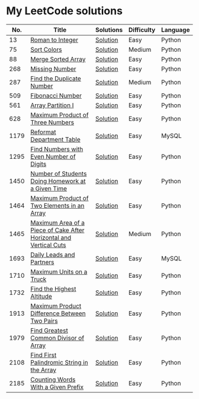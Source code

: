 
# My LeetCode solutions

|  No.  |      Title     |   Solutions   |  Difficulty  |  Language  |                
|-----|----------------|---------------|--------------|-------------|
|13|[Roman to Integer](https://leetcode.com/problems/roman-to-integer/)|[Solution](https://github.com/Mennatallah9/LeetCode/blob/24f23608ee05c9f699d270dc6c6df7de233fbd7d/LeetCode%20Solutions/13.%20Roman%20to%20Integer.py)|Easy|Python|
|75|[Sort Colors](https://leetcode.com/problems/sort-colors/)|[Solution](https://github.com/Mennatallah9/LeetCode/blob/0b8bcbf6215cbf8f69d541051018a4b318ad2e1f/LeetCode%20Solutions/75.%20Sort%20Colors.py)|Medium|Python|
|88|[Merge Sorted Array](https://leetcode.com/problems/merge-sorted-array/)|[Solution](https://github.com/Mennatallah9/LeetCode/blob/main/LeetCode%20Solutions/88.%20Merge%20Sorted%20Array.py)|Easy|Python|
|268|[Missing Number](https://leetcode.com/problems/missing-number/)|[Solution](https://github.com/Mennatallah9/LeetCode/blob/0b8bcbf6215cbf8f69d541051018a4b318ad2e1f/LeetCode%20Solutions/268.%20Missing%20Number.py)|Easy|Python|
|287|[Find the Duplicate Number](https://leetcode.com/problems/find-the-duplicate-number/)|[Solution](https://github.com/Mennatallah9/LeetCode/blob/320e0825fe7cb0a70099dbe9edffb874af685f4a/LeetCode%20Solutions/287.%20Find%20the%20Duplicate%20Number.py)|Medium|Python|
|509|[Fibonacci Number](https://leetcode.com/problems/fibonacci-number/)|[Solution](https://github.com/Mennatallah9/LeetCode/blob/66a232655c841b90583d69296bb21be03e9427dc/LeetCode%20Solutions/509.%20Fibonacci%20Number.py)|Easy|Python|
|561|[Array Partition I](https://leetcode.com/problems/array-partition-i/)|[Solution](https://github.com/Mennatallah9/LeetCode/blob/c3ef7439f190b82e9534c4812de8cbc4737c8a4f/LeetCode%20Solutions/561.%20Array%20Partition%20I.py)|Easy|Python|
|628|[Maximum Product of Three Numbers](https://leetcode.com/problems/maximum-product-of-three-numbers/)|[Solution](https://github.com/Mennatallah9/LeetCode/blob/547c22be33d346bcb16ba7f288fe09405fafb1f4/LeetCode%20Solutions/628.%20Maximum%20Product%20of%20Three%20Numbers.py)|Easy|Python|
|1179|[Reformat Department Table](https://leetcode.com/problems/reformat-department-table/)|[Solution](https://github.com/Mennatallah9/LeetCode/blob/787eadb7af422e55abf4f25b05e73453eed90257/LeetCode%20Solutions/1179.%20Reformat%20Department%20Table.md)|Easy|MySQL|
|1295|[Find Numbers with Even Number of Digits](https://leetcode.com/problems/find-numbers-with-even-number-of-digits/)|[Solution](https://github.com/Mennatallah9/LeetCode/blob/97f013123eed4c689a65922f9256d5d910f85870/LeetCode%20Solutions/1295.%20Find%20Numbers%20with%20Even%20Number%20of%20Digits.py)|Easy|Python|
|1450|[Number of Students Doing Homework at a Given Time](https://leetcode.com/problems/number-of-students-doing-homework-at-a-given-time/)|[Solution](https://github.com/Mennatallah9/LeetCode/blob/97f013123eed4c689a65922f9256d5d910f85870/LeetCode%20Solutions/1450.%20Number%20of%20Students%20Doing%20Homework%20at%20a%20Given%20Time.py)|Easy|Python|
|1464|[Maximum Product of Two Elements in an Array](https://leetcode.com/problems/maximum-product-of-two-elements-in-an-array/)|[Solution](https://github.com/Mennatallah9/LeetCode/blob/97f013123eed4c689a65922f9256d5d910f85870/LeetCode%20Solutions/1464.%20Maximum%20Product%20of%20Two%20Elements%20in%20an%20Array.py)|Easy|Python|
|1465|[Maximum Area of a Piece of Cake After Horizontal and Vertical Cuts](https://leetcode.com/problems/maximum-area-of-a-piece-of-cake-after-horizontal-and-vertical-cuts/)|[Solution](https://github.com/Mennatallah9/LeetCode/blob/6c400c4043e6165cc86ab611002c63714f75815f/LeetCode%20Solutions/1465.%20Maximum%20Area%20of%20a%20Piece%20of%20Cake%20After%20Horizontal%20and%20Vertical%20Cuts.py)|Medium|Python|
|1693|[Daily Leads and Partners](https://leetcode.com/problems/daily-leads-and-partners/)|[Solution](https://github.com/Mennatallah9/LeetCode/blob/02e3c1a56ad789fada11176b74864b3d7833a63b/LeetCode%20Solutions/1693.%20Daily%20Leads%20and%20Partners.md)|Easy|MySQL|
|1710|[Maximum Units on a Truck](https://leetcode.com/problems/maximum-units-on-a-truck/)|[Solution](https://github.com/Mennatallah9/LeetCode/blob/f932c04ce88e2991a2f3e32aa29b980389e0f10d/LeetCode%20Solutions/1710.%20Maximum%20Units%20on%20a%20Truck.py)|Easy|Python|
|1732|[Find the Highest Altitude](https://leetcode.com/problems/find-the-highest-altitude/)|[Solution](https://github.com/Mennatallah9/LeetCode/blob/97f013123eed4c689a65922f9256d5d910f85870/LeetCode%20Solutions/1732.%20Find%20the%20Highest%20Altitude.py)|Easy|Python|
|1913|[Maximum Product Difference Between Two Pairs](https://leetcode.com/problems/maximum-product-difference-between-two-pairs/)|[Solution](https://github.com/Mennatallah9/LeetCode/blob/97f013123eed4c689a65922f9256d5d910f85870/LeetCode%20Solutions/1913.%20Maximum%20Product%20Difference%20Between%20Two%20Pairs.py)|Easy|Python|
|1979|[Find Greatest Common Divisor of Array](https://leetcode.com/problems/find-greatest-common-divisor-of-array/)|[Solution](https://github.com/Mennatallah9/LeetCode/blob/97f013123eed4c689a65922f9256d5d910f85870/LeetCode%20Solutions/1979.%20Find%20Greatest%20Common%20Divisor%20of%20Array.py)|Easy|Python|
|2108|[Find First Palindromic String in the Array](https://leetcode.com/problems/find-first-palindromic-string-in-the-array/)|[Solution](https://github.com/Mennatallah9/LeetCode/blob/5eb3f99a40a2951e897ea771b55b39697125c512/LeetCode%20Solutions/2108.%20Find%20First%20Palindromic%20String%20in%20the%20Array.py)|Easy|Python|
|2185|[Counting Words With a Given Prefix](https://leetcode.com/problems/counting-words-with-a-given-prefix/)|[Solution](https://github.com/Mennatallah9/LeetCode/blob/97f013123eed4c689a65922f9256d5d910f85870/LeetCode%20Solutions/2185.%20Counting%20Words%20With%20a%20Given%20Prefix.py)|Easy|Python|
